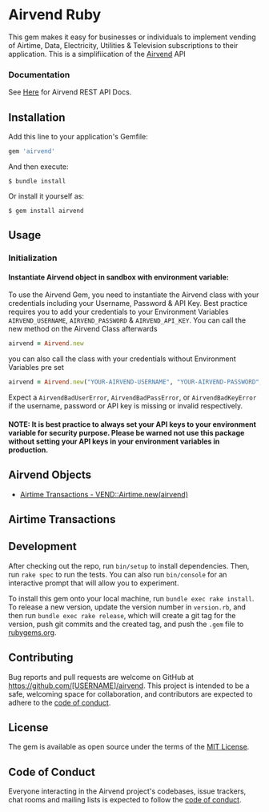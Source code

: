 # Airvend Ruby

This gem makes it easy for businesses or individuals to implement vending of Airtime, Data, Electricity, Utilities & Television subscriptions to their application. This is a simplifiication of the [Airvend](https://airvend.ng) API

### Documentation

See [Here](https://documenter.getpostman.com/view/6349852/SVSHrpfv) for Airvend REST API Docs.

## Installation

Add this line to your application's Gemfile:

```ruby
gem 'airvend'
```

And then execute:

    $ bundle install

Or install it yourself as:

    $ gem install airvend

## Usage

### Initialization

#### Instantiate Airvend object in sandbox with environment variable:

To use the Airvend Gem, you need to instantiate the Airvend class with your credentials including your Username, Password & API Key. Best practice requires you to add your credentials to your Environment Variables `AIRVEND_USERNAME`, `AIRVEND_PASSWORD` & `AIRVEND_API_KEY`. You can call the new method on the Airvend Class afterwards

```ruby
airvend = Airvend.new
```

you can also call the class with your credentials without Environment Variables pre set

```ruby
airvend = Airvend.new("YOUR-AIRVEND-USERNAME", "YOUR-AIRVEND-PASSWORD", "YOUR-AIRVEND-API-KEY")
```

Expect a `AirvendBadUserError`, `AirvendBadPassError`, or `AirvendBadKeyError` if the username, password or API key is missing or invalid respectively.

#### NOTE: It is best practice to always set your API keys to your environment variable for security purpose. Please be warned not use this package without setting your API keys in your environment variables in production.

## Airvend Objects

- [Airtime Transactions - VEND::Airtime.new(airvend)](#airtime-transactions)

## Airtime Transactions





## Development

After checking out the repo, run `bin/setup` to install dependencies. Then, run `rake spec` to run the tests. You can also run `bin/console` for an interactive prompt that will allow you to experiment.

To install this gem onto your local machine, run `bundle exec rake install`. To release a new version, update the version number in `version.rb`, and then run `bundle exec rake release`, which will create a git tag for the version, push git commits and the created tag, and push the `.gem` file to [rubygems.org](https://rubygems.org).

## Contributing

Bug reports and pull requests are welcome on GitHub at https://github.com/[USERNAME]/airvend. This project is intended to be a safe, welcoming space for collaboration, and contributors are expected to adhere to the [code of conduct](https://github.com/[USERNAME]/airvend/blob/master/CODE_OF_CONDUCT.md).

## License

The gem is available as open source under the terms of the [MIT License](https://opensource.org/licenses/MIT).

## Code of Conduct

Everyone interacting in the Airvend project's codebases, issue trackers, chat rooms and mailing lists is expected to follow the [code of conduct](https://github.com/[USERNAME]/airvend/blob/master/CODE_OF_CONDUCT.md).

